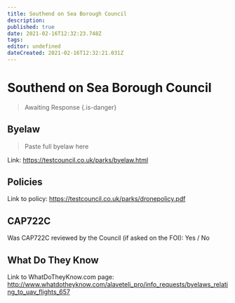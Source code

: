 ```yaml
---
title: Southend on Sea Borough Council
description: 
published: true
date: 2021-02-16T12:32:23.748Z
tags: 
editor: undefined
dateCreated: 2021-02-16T12:32:21.031Z
---
```


# Southend on Sea Borough Council
>  Awaiting Response
> {.is-danger}

## Byelaw
> Paste full byelaw here

Link:
https://testcouncil.co.uk/parks/byelaw.html

## Policies
Link to policy:
https://testcouncil.co.uk/parks/dronepolicy.pdf

## CAP722C

Was CAP722C reviewed by the Council (if asked on the FOI): Yes / No

## What Do They Know

Link to WhatDoTheyKnow.com page:
http://www.whatdotheyknow.com/alaveteli_pro/info_requests/byelaws_relating_to_uav_flights_657

